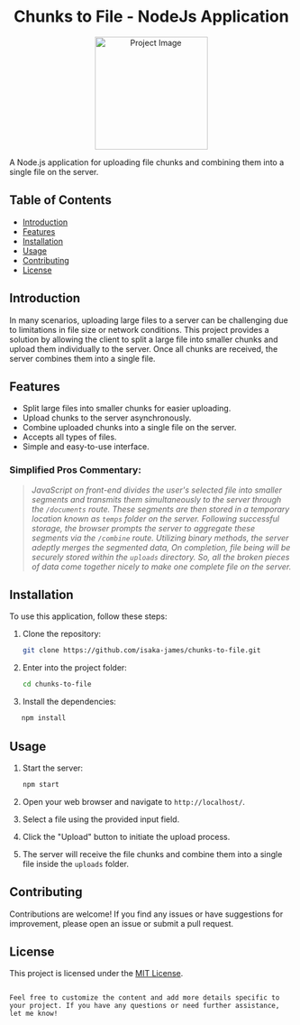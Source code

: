 <div align="center">
<h1 align="center"> Chunks to File - NodeJs Application </h1>

<img src="https://cdn.freebiesupply.com/logos/large/2x/nodejs-1-logo-png-transparent.png" alt="Project Image" width="200">
</div>

A Node.js application for uploading file chunks and combining them into a single file on the server.

## Table of Contents

- [Introduction](#introduction)
- [Features](#features)
- [Installation](#installation)
- [Usage](#usage)
- [Contributing](#contributing)
- [License](#license)

## Introduction

In many scenarios, uploading large files to a server can be challenging due to limitations in file size or network conditions. This project provides a solution by allowing the client to split a large file into smaller chunks and upload them individually to the server. Once all chunks are received, the server combines them into a single file.

## Features

- Split large files into smaller chunks for easier uploading.
- Upload chunks to the server asynchronously.
- Combine uploaded chunks into a single file on the server.
- Accepts all types of files.
- Simple and easy-to-use interface.


### Simplified Pros Commentary:
>*JavaScript on front-end divides the user's selected file into smaller segments and transmits them simultaneously to the server through the `/documents` route. These segments are then stored in a temporary location known as `temps` folder on the server. Following successful storage, the browser prompts the server to aggregate these segments via the `/combine` route. Utilizing binary methods, the server adeptly merges the segmented data, On completion, file being will be securely stored within the `uploads` directory. So, all the broken pieces of data come together nicely to make one complete file on the server.*

## Installation

To use this application, follow these steps:

1. Clone the repository:

   ```bash
   git clone https://github.com/isaka-james/chunks-to-file.git
   ```

2. Enter into the project folder:

   ```bash
   cd chunks-to-file
   ```
3. Install the dependencies:
```bash
   npm install
```

## Usage

1. Start the server:

   ```bash
   npm start
   ```

2. Open your web browser and navigate to `http://localhost/`.
3. Select a file using the provided input field.
4. Click the "Upload" button to initiate the upload process.
5. The server will receive the file chunks and combine them into a single file inside the `uploads` folder.

## Contributing

Contributions are welcome! If you find any issues or have suggestions for improvement, please open an issue or submit a pull request.

## License

This project is licensed under the [MIT License](LICENSE).
```

Feel free to customize the content and add more details specific to your project. If you have any questions or need further assistance, let me know!
